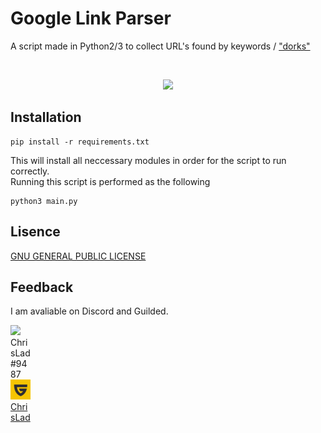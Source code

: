# Google Link Parser

A script made in Python2/3 to collect URL's found by keywords / ["dorks"](https://en.wikipedia.org/wiki/Google_hacking)

<br>

<p align="center">
 <img src="https://www.google.com/images/branding/googlelogo/1x/googlelogo_color_272x92dp.png">
 </p>

## Installation

```shell
pip install -r requirements.txt
```
This will install all neccessary modules in order for the script to run correctly.
<br>
Running this script is performed as the following
```shell
python3 main.py
```

## Lisence

<a href="LICENSE">GNU GENERAL PUBLIC LICENSE</a>

## Feedback

I am avaliable on Discord and Guilded.

<p style="width: 32px; height: 32px; float: top;">
<img src="https://cdn3.iconfinder.com/data/icons/popular-services-brands-vol-2/512/discord-32.png"> ChrisLad#9487</img> <br> <img style="width: 32px; height: 32px;" src="repo-assets/guilded-favicon.png"> <a href="https://www.guilded.gg/profile/x4o9pWXm">ChrisLad</img>
